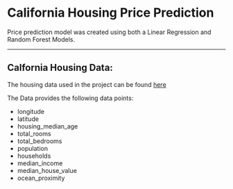 # California Housing Price Prediction 
Price prediction model was created using both a Linear Regression and Random Forest Models.

-----------------------------

## Calfornia Housing Data:
The housing data used in the project can be found [here](https://www.kaggle.com/datasets/camnugent/california-housing-prices?resource=download)

The Data provides the following data points:

- longitude
- latitude
- housing_median_age
- total_rooms
- total_bedrooms
- population
- households
- median_income
- median_house_value
- ocean_proximity

